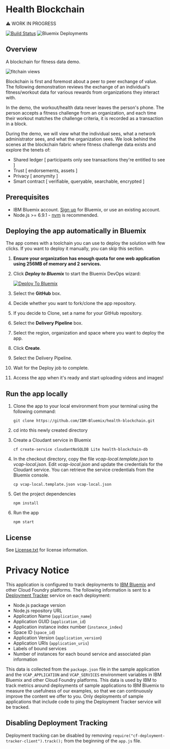 # Health Blockchain

:warning: WORK IN PROGRESS

[![Build Status](https://travis-ci.org/IBM-Bluemix/health-blockchain.svg?branch=master)](https://travis-ci.org/IBM-Bluemix/health-blockchain)
![Bluemix Deployments](https://deployment-tracker.mybluemix.net/stats/68c5ff9637bb588a929f1557b07ffcc7/badge.svg)

## Overview

A blockchain for fitness data demo.

![fitchain views](https://raw.githubusercontent.com/IBM-Bluemix/health-blockchain/master/design/screens.jpeg)

Blockchain is first and foremost about a peer to peer exchange of value. The following demonstration reviews the exchange of an individual's fitness/workout data for various rewards from organizations they interact with.

In the demo, the workout/health data never leaves the person's phone. The person accepts a fitness challenge from an organization, and each time their workout matches the challenge criteria, it is recorded as a transaction in a block.

During the demo, we will view what the individual sees, what a network administrator sees, and what the organization sees. We look behind the scenes at the blockchain fabric where fitness challenge data exists and explore the tenets of:

   * Shared ledger [ participants only see transactions they're entitled to see ]
   * Trust [ endorsements, assets ]
   * Privacy [ anonymity ]
   * Smart contract [ verifiable, queryable, searchable, encrypted ]

## Prerequisites

* IBM Bluemix account. [Sign up][bluemix_signup_url] for Bluemix, or use an existing account.
* Node.js >= 6.9.1 - [nvm](https://github.com/creationix/nvm) is recommended.

## Deploying the app automatically in Bluemix

The app comes with a toolchain you can use to deploy the solution with few clicks. If you want to deploy it manually, you can skip this section.

1. **Ensure your organization has enough quota for one web application using 256MB of memory and 2 services.**

1. Click ***Deploy to Bluemix*** to start the Bluemix DevOps wizard:

   [![Deploy To Bluemix](https://console.ng.bluemix.net/devops/graphics/create_toolchain_button.png)](https://console.ng.bluemix.net/devops/setup/deploy/?repository=https://github.com/IBM-Bluemix/health-blockchain&branch=master)

1. Select the **GitHub** box.

1. Decide whether you want to fork/clone the app repository.

1. If you decide to Clone, set a name for your GitHub repository.

1. Select the **Delivery Pipeline** box.

1. Select the region, organization and space where you want to deploy the app.

1. Click **Create**.

1. Select the Delivery Pipeline.

1. Wait for the Deploy job to complete.

1. Access the app when it's ready and start uploading videos and images!

## Run the app locally

1. Clone the app to your local environment from your terminal using the following command:

   ```
   git clone https://github.com/IBM-Bluemix/health-blockchain.git
   ```

1. cd into this newly created directory

1. Create a Cloudant service in Bluemix

   ```
   cf create-service cloudantNoSQLDB Lite health-blockchain-db
   ```

1. In the checkout directory, copy the file *vcap-local.template.json* to *vcap-local.json*. Edit *vcap-local.json* and update the credentials for the Cloudant service. You can retrieve the service credentials from the Bluemix console.

   ```
   cp vcap-local.template.json vcap-local.json
   ```

1. Get the project dependencies

   ```
   npm install
   ```

1. Run the app

   ```
   npm start
   ```

## License

See [License.txt](License.txt) for license information.

[bluemix_signup_url]: https://console.ng.bluemix.net/?cm_mmc=GitHubReadMe

# Privacy Notice

This application is configured to track deployments to [IBM Bluemix](https://www.bluemix.net/) and other Cloud Foundry platforms. The following information is sent to a [Deployment Tracker](https://github.com/IBM-Bluemix/cf-deployment-tracker-service) service on each deployment:

* Node.js package version
* Node.js repository URL
* Application Name (`application_name`)
* Application GUID (`application_id`)
* Application instance index number (`instance_index`)
* Space ID (`space_id`)
* Application Version (`application_version`)
* Application URIs (`application_uris`)
* Labels of bound services
* Number of instances for each bound service and associated plan information

This data is collected from the `package.json` file in the sample application and the `VCAP_APPLICATION` and `VCAP_SERVICES` environment variables in IBM Bluemix and other Cloud Foundry platforms. This data is used by IBM to track metrics around deployments of sample applications to IBM Bluemix to measure the usefulness of our examples, so that we can continuously improve the content we offer to you. Only deployments of sample applications that include code to ping the Deployment Tracker service will be tracked.

## Disabling Deployment Tracking

Deployment tracking can be disabled by removing `require("cf-deployment-tracker-client").track();` from the beginning of the `app.js` file.
